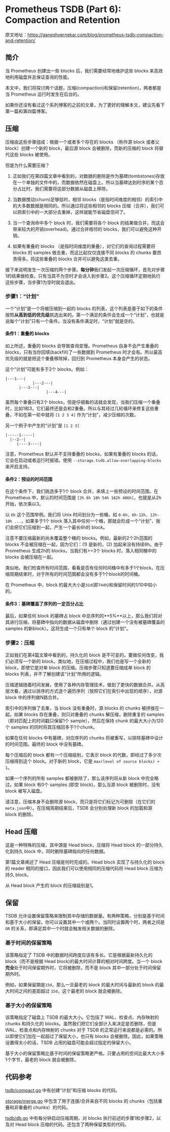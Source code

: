 # Prometheus TSDB (Part 6): Compaction and Retention

原文地址：https://ganeshvernekar.com/blog/prometheus-tsdb-compaction-and-retention/

## 简介

当 Prometheus 创建出一些 blocks 后，我们需要经常地维护这些 blocks 来高效地利用磁盘并且保证查询的性能。

本文中，我们将探讨两个话题，压缩(compaction)和保留(retention)，两者都是当 Prometheus 运行时发生在后台的。

如果你还没有看过这个系列博客的之前的文章，为了更好的理解本文，建议先看下第一篇和第四篇博客。

## 压缩

压缩由这些步骤组成：根据一个或者多个存在的 blocks （称作源 block 或者父 block）创建一个新的 block，最后源 block 会被删除，而新的压缩的 block 将替代这些 blocks 被使用。

但是为什么需要压缩？

1. 正如我们在第四篇文章中看到的，对数据的删除是作为墓碑(tombstones)存放在一个单独的文件中的，而数据依然在磁盘上。所以当墓碑达到时序的某个百分占比时，我们需要将这部分数据从磁盘上移除。

2. 当数据搅动(churn)足够低时，相邻 blocks（是指时间维度的相邻）的索引中的大多数数据是相同的。所以通过将这些相邻的 blocks 压缩（合并），我们可以把索引中的一大部分去重掉，这样就能节省磁盘空间了。

3. 当一个查询命中多个 block 时，我们需要将各个 block 的结果做合并，而这会带来较大的开销(overhead)。通过合并相邻的 blocks，我们可以避免这种开销。

4. 如果有重叠的 blocks （是指时间维度的重叠），对它们的查询过程需要将 blocks 的 samples 做去重，而这比起仅仅连接不同 blocks 的 chunks 要昂贵得多。将这些重叠的 blocks 合并可以避免这类去重。

接下来说明发生一次压缩的两个步骤。**每分钟**我们发起一次压缩循环，首先对步骤1的结果做检查，只有当其不为空时才会进入到步骤2。这个压缩循环定期地执行这些步骤，当步骤1为空时就会退出。

### 步骤1：“计划”

一个“计划“是一个将被压缩到一起的 blocks 的列表，这个列表是基于如下的条件按照**从高到低的优先级**挑选出来的。第一个满足的条件会生成一个“计划”，也就是说每个“计划”只有一个条件。当没有条件满足时，“计划”就是空的。

#### 条件1：重叠的 blocks

如上所述，重叠的 blocks 会导致查询变慢。Prometheus 自身不会产生重叠的 blocks，只有当你回填(backfill)了一些数据到 Prometheus 时才会有。所以最高优先级的就是把这个重叠移除掉，回归到 Prometheus 本身会产生的状态。

这个“计划”可能有多于2个 blocks。例如：

```
|---1---|
            |---2---|
      |---3---|
                  |---4---|
```

虽然每个重叠只有2个 blocks，但是仔细看的话就会发现，当我们压缩一个重叠时，比如1和3，它们最终还是会和2重叠。所以与其经过几轮循环来修复这些重叠，不如在第一轮中就将 `[1 2 3 4]` 作为“计划”，减少压缩的次数。

另一个例子中产生的“计划”是 `[1 2 3]`

```
|-----1-----|
  |--2--|
     |----3----|  
```

注意，Prometheus 默认并不支持重叠的 blocks，如果有重叠的 blocks 的话，它会在启动或者运行时报错。使用 `--storage.tsdb.allow-overlapping-blocks` 来开启支持。

#### 条件2：预设的时间范围

在这个条件下，我们挑选多于1个 block 合并，来填上一些预设的时间范围。在 Prometheus 中，默认的时间范围是 `[2h 6h 18h 54h 162h 486h]`，也就是从2h开始，依次乘以3。

以 `6h` 这个范围举例。我们将 Unix 时间划分为一些桶，如 `0-6h, 6h-12h, 12h-18h ...`，如果多于1个 block 落入其中任何一个桶，那就会形成一个“计划”，我们会把它们压缩到一起，产生一个最长6h的 block。

注意不要压缩最新的尚未覆盖整个桶的 blocks。例如，最新的2个2h范围的 blocks 不会被压缩在一起，因为它们：(1) 是新的，(2) 加起来没有持续6h。由于 Prometheus 生成2h的 blocks，当我们有>=3个 blocks 时，落入相同桶中的 blocks 会被压缩在一起。

类似地，我们检查所有时间范围，看看是否有任何时间桶中有多于1个block。在压缩周期结束时，对于所有的时间范围都会没有多于1个block的时间桶。

在 Prometheus 中，block 的最大大小是`31d`(即`744h`)和保留时间的1/10中较小的。

#### 条件3：墓碑覆盖了序列的一定百分占比

最后，如果任何 block 的墓碑占 block 中总序列的**5%**以上，那么我们将对其进行压缩，将墓碑中指向的数据从磁盘中删除（通过创建一个没有被墓碑覆盖的 samples 的新block）。这将生成一个只有单个 block 的“计划”。

### 步骤2：压缩

正如我们在第4篇文章中看到的，持久化的 block 是不可变的。要做任何改变，我们必须写一个新的 block。类似地，在压缩过程中，我们也是写一个全新的 block，即使它是对单 block 的压缩。压缩步骤只知道要压缩成单 block 的 blocks 列表，并不了解创建该“计划”所用的逻辑。

压缩逻辑随着时间发展，使用了各种内存管理技术，做到了更快的数据合并。从高层次看，通过以排序的方式逐个遍历序列（按照它们在索引中出现的顺序），对源 block 中的序列做N路合并。

索引中的序列做了去重，当 block 没有重叠时，源 blocks 的 chunks 被拼接在一起。如果 blocks 存在重叠，则只对重叠的 chunks 解压缩，删除重复的 samples（即对匹配上的时间戳只保留1个 sample），然后在保持 chunk 的最大大小为120个 samples 的同时将其压缩回多于1个chunk。

如果在任何 blocks 中有墓碑，对应序列的 chunks 将被重写，以排除墓碑中设计的时间范围。最终的 block 中没有墓碑。

每个压缩后的 block 都有一个压缩级别，它表示 block 的代数，即经过了多少次压缩得到这个 block。对于新的 block，它是 `max(level of source blocks) + 1`。

如果一个序列的所有 samples 都被删除了，那么该序列将从新 block 中完全略过。如果 block 有0个 samples (即空 block)，那么当源 block 被删除时，没有 block 被写入磁盘。

请注意，压缩本身不会删除源 block，而只是将它们标记为可删除（在它们的`meta.json`中）。在压缩周期结束后，TSDB 会分别处理新 block 的加载和源 block 的删除。


## Head 压缩

这是一种特殊的压缩，其中源是 Head block，压缩将 Head block 的一部分持久化到持久 block 中，同时删除墓碑指向的任何数据。

第1篇文章阐述了 Head 压缩是何时完成的。Head block 实现了与持久化的 block 的 reader 相同的接口，因此我们可以使用相同的压缩代码将 Head block 压缩为持久 block。

从 Head block 产生的 block 的压缩级别是1。

## 保留

TSDB 允许设置保留策略来限制其中存储的数据量。有两种策略，分别是基于时间和基于大小的保留。你可以设置其中一个或两个。当同时设置两个时，两者之间是 `OR` 的关系，即满足其中一个时就会触发相关数据的删除。

### 基于时间的保留策略

该策略指定了 TSDB 中的数据时间跨度应该有多长。它是根据最新持久化的 block（而不是根据 Head block)的最大时间计算的相对时间跨度。当一个 block **完全**处于时间保留期外时，它将被删除，而不是 block 其中一部分处于时间保留期外时。

例如，如果保留期是`15d`，那么一旦最老的 block 的最大时间与最新的 block 的最大时间之间的差距超过 `15d`，这个最老的 block 就会被删除。

### 基于大小的保留策略

该策略指定了磁盘上 TSDB 的最大大小。它包括了 WAL、检查点、内存映射的 chunks 和持久化的 blocks。虽然我们把它们全部计入来决定是否删除，但是 WAL、检查点和内存映射的 chunks 对于 TSDB 的正常运行来说都是必需的。所以即使它们加在一起超过了保留大小，也只有 blocks 会被删除。因此，如果策略设置得太小的话，TSDB 占用的磁盘可能会超过指定的保留大小。

基于大小的保留策略比基于时间的保留策略更严格。只要占用的空间比最大大小多1个字节，最老的 block 就会被删除。


## 代码参考

[tsdb/compact.go](https://github.com/prometheus/prometheus/blob/master/tsdb/compact.go) 中有创建“计划”和压缩 blocks 的代码。

[storage/merge.go](https://github.com/prometheus/prometheus/blob/main/storage/merge.go) 中包含了用于连接/合并来自不同 blocks 的 chunks（包括重叠和非重叠的 chunks）的代码。

[tsdb/db.go](https://github.com/prometheus/prometheus/blob/master/tsdb/db.go) 中有每分钟启动压缩周期，对 blocks 执行前述的步骤1和步骤2，以及对 Head block 压缩的代码。还包含了两种保留类型的代码。
